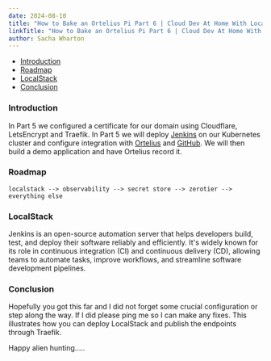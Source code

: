 ```yaml
---
date: 2024-08-10
title: "How to Bake an Ortelius Pi Part 6 | Cloud Dev At Home With Localstack"
linkTitle: "How to Bake an Ortelius Pi Part 6 | Cloud Dev At Home With Localstack"
author: Sacha Wharton
---
```


<!-- <div class="col-center">
<img src="/images/orteliuspi-part3.png" alt="raspberry-pi-4b" height="300px" width="650px" />
</div>
<p></p> -->

- [Introduction](#introduction)
- [Roadmap](#roadmap)
- [LocalStack](#localstack)
- [Conclusion](#conclusion)

### Introduction

In Part 5 we configured a certificate for our domain using Cloudflare, LetsEncrypt and Traefik. In Part 5 we will deploy [Jenkins](https://www.jenkins.io/) on our Kubernetes cluster and configure integration with [Ortelius](https://ortelius.io/) and [GitHub](https://github.com/). We will then build a demo application and have Ortelius record it.

### Roadmap

`localstack --> observability --> secret store --> zerotier --> everything else`

### LocalStack

Jenkins is an open-source automation server that helps developers build, test, and deploy their software reliably and efficiently. It's widely known for its role in continuous integration (CI) and continuous delivery (CD), allowing teams to automate tasks, improve workflows, and streamline software development pipelines.


### Conclusion

Hopefully you got this far and I did not forget some crucial configuration or step along the way. If I did please ping me so I can make any fixes. This illustrates how you can deploy LocalStack and publish the endpoints through Traefik.

Happy alien hunting.....